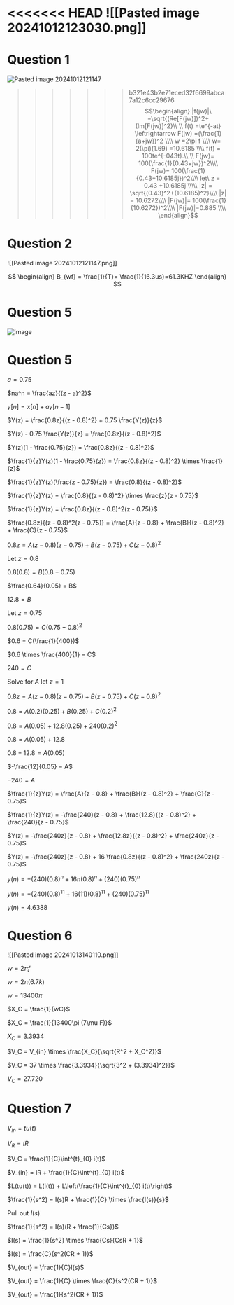 
<<<<<<< HEAD
![[Pasted image 20241012123030.png]]
=======
# Question 1
![Pasted image 20241012121147](https://github.com/user-attachments/assets/6578c816-ae59-4605-90c0-6c15b2ad4d5a)

>>>>>>> b321e43b2e71eced32f6699abca7a12c6cc29676
$$\begin{align}
|f(jw)|\ =\sqrt{(Re[F(jw)])^2+(Im[F(jw)]^2}\\ \\
f(t) =te^{-at} \leftrightarrow F(jw) =(\frac{1}{a+jw})^2      \\\\
w =2\pi f \\\\
w= 2(\pi)(1.69) =10.6185 \\\\
f(t) = 100te^{-043t}.\\ \\
F(jw)= 100(\frac{1}{0.43+jw})^2\\\\
F(jw)= 100(\frac{1}{0.43+10.6185j})^2\\\\
let\ z = 0.43 +10.6185j \\\\\
|z| = \sqrt{(0.43)^2+(10.6185)^2}\\\\
|z| = 10.6272\\\\
|F(jw)|= 100(\frac{1}{10.6272})^2\\\\
|F(jw)|=0.885 \\\\
\end{align}$$
# Question 2 

![[Pasted image 20241012121147.png]]

$$
\begin{align}
B_{wf} = \frac{1}{T}= \frac{1}{16.3us}=61.3KHZ
\end{align}
$$


# Question 5
![image](https://github.com/user-attachments/assets/d3306052-1ae8-4e24-b67f-e740b4d6fe45)

# Question 5


$a = 0.75$

$na^n = \frac{az}{(z - a)^2}$

$y[n] = x[n] + ay[n-1]$

$Y(z) = \frac{0.8z}{(z - 0.8)^2} + 0.75 \frac{Y(z)}{z}$

$Y(z) - 0.75 \frac{Y(z)}{z} = \frac{0.8z}{(z - 0.8)^2}$

$Y(z)(1 - \frac{0.75}{z}) = \frac{0.8z}{(z - 0.8)^2}$

$\frac{1}{z}Y(z)(1 - \frac{0.75}{z}) = \frac{0.8z}{(z - 0.8)^2} \times \frac{1}{z}$

$\frac{1}{z}Y(z)(\frac{z - 0.75}{z}) = \frac{0.8}{(z - 0.8)^2}$

$\frac{1}{z}Y(z) = \frac{0.8}{(z - 0.8)^2} \times \frac{z}{z - 0.75}$

$\frac{1}{z}Y(z) = \frac{0.8z}{(z - 0.8)^2(z - 0.75)}$

$\frac{0.8z}{(z - 0.8)^2(z - 0.75)} = \frac{A}{z - 0.8} + \frac{B}{(z - 0.8)^2} + \frac{C}{z - 0.75}$

$0.8z = A(z - 0.8)(z - 0.75) + B(z - 0.75) + C(z - 0.8)^2$

Let $z = 0.8$

$0.8(0.8) = B(0.8 - 0.75)$

$\frac{0.64}{0.05} = B$

$12.8 = B$

Let $z = 0.75$

$0.8(0.75) = C(0.75 - 0.8)^2$

$0.6 = C(\frac{1}{400})$

$0.6 \times \frac{400}{1} = C$

$240 = C$

Solve for $A$ let $z = 1$

$0.8z = A(z - 0.8)(z - 0.75) + B(z - 0.75) + C(z - 0.8)^2$

$0.8 = A(0.2)(0.25) + B(0.25) + C(0.2)^2$

$0.8 = A(0.05) + 12.8(0.25) + 240(0.2)^2$

$0.8 = A(0.05) + 12.8$

$0.8 - 12.8 = A(0.05)$

$-\frac{12}{0.05} = A$

$-240 = A$

$\frac{1}{z}Y(z) = \frac{A}{z - 0.8} + \frac{B}{(z - 0.8)^2} + \frac{C}{z - 0.75}$

$\frac{1}{z}Y(z) = -\frac{240}{z - 0.8} + \frac{12.8}{(z - 0.8)^2} + \frac{240}{z - 0.75}$

$Y(z) = -\frac{240z}{z - 0.8} + \frac{12.8z}{(z - 0.8)^2} + \frac{240z}{z - 0.75}$

$Y(z) = -\frac{240z}{z - 0.8} + 16 \frac{0.8z}{(z - 0.8)^2} + \frac{240z}{z - 0.75}$

$y(n) = - (240)(0.8)^n + 16 n(0.8)^n + (240)(0.75)^n$

$y(n) = - (240)(0.8)^{11} + 16 (11)(0.8)^{11} + (240)(0.75)^{11}$

$y(n) = 4.6388$




# Question 6
![[Pasted image 20241013140110.png]]

$w = 2\pi f$

$w = 2\pi (6.7k)$

$w = 13400\pi$

$X_C = \frac{1}{wC}$

$X_C = \frac{1}{13400\pi (7\mu F)}$

$X_C = 3.3934$

$V_C = V_{in} \times \frac{X_C}{\sqrt{R^2 + X_C^2}}$

$V_C = 37 \times \frac{3.3934}{\sqrt{3^2 + (3.3934)^2}}$

$V_C = 27.720$

# Question 7

$V_{in} = tu(t)$

$V_R = IR$

$V_C = \frac{1}{C}\int^{t}_{0} i(t)$

$V_{in} = IR + \frac{1}{C}\int^{t}_{0} i(t)$

$L(tu(t)) = L(i(t)) + L\left(\frac{1}{C}\int^{t}_{0} i(t)\right)$

$\frac{1}{s^2} = I(s)R + \frac{1}{C} \times \frac{I(s)}{s}$

Pull out $I(s)$

$\frac{1}{s^2} = I(s)(R + \frac{1}{Cs})$

$I(s) = \frac{1}{s^2} \times \frac{Cs}{CsR + 1}$

$I(s) = \frac{C}{s^2(CR + 1)}$

$V_{out} = \frac{1}{C}I(s)$

$V_{out} = \frac{1}{C} \times \frac{C}{s^2(CR + 1)}$

$V_{out} = \frac{1}{s^2(CR + 1)}$
